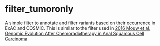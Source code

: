 # filter_tumoronly
A simple filter to annotate and filter variants based on their occurrence in ExAC and COSMIC. This is similar to the filter used in [2016 Mouw et al, Genomic Evolution After Chemoradiotherapy in Anal Squamous Cell Carcinoma](https://github.com/vanallenlab/2016-Mouw_ASCC)
